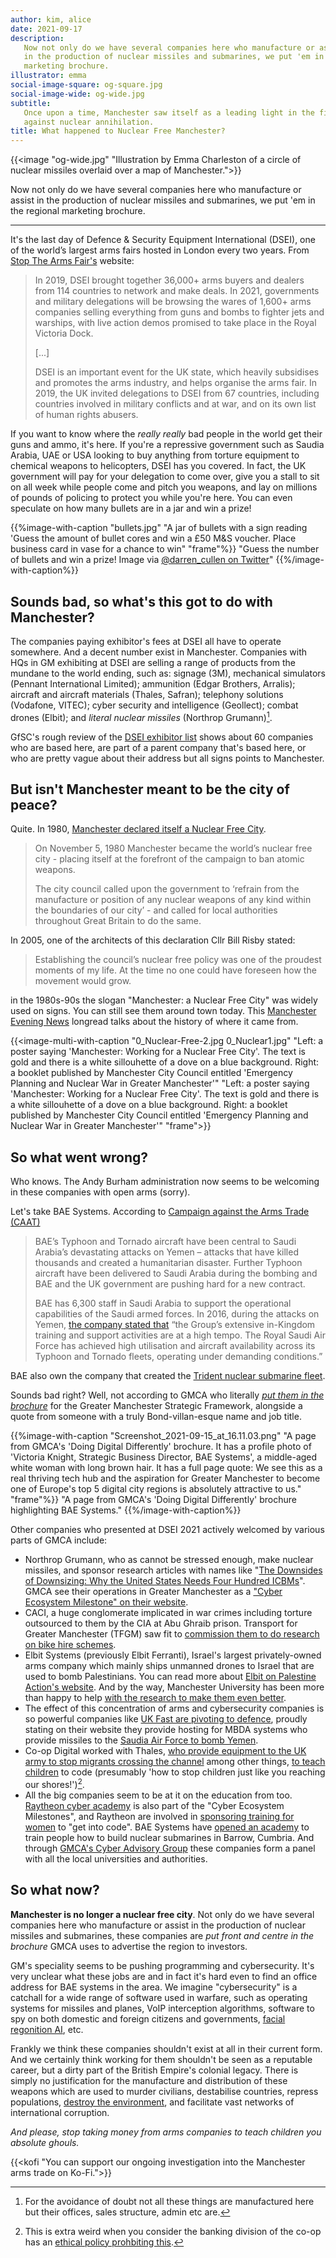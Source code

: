 ```yaml
---
author: kim, alice
date: 2021-09-17
description:
   Now not only do we have several companies here who manufacture or assist
   in the production of nuclear missiles and submarines, we put 'em in the regional
   marketing brochure.
illustrator: emma
social-image-square: og-square.jpg
social-image-wide: og-wide.jpg
subtitle:
   Once upon a time, Manchester saw itself as a leading light in the fight
   against nuclear annihilation.
title: What happened to Nuclear Free Manchester?
---
```


{{<image "og-wide.jpg" "Illustration by Emma Charleston of a circle of nuclear missiles overlaid over a map of Manchester.">}}

Now not only do we have several companies here who manufacture or assist in the production of nuclear missiles and submarines, we put 'em in the regional marketing brochure.

---

It's the last day of Defence & Security Equipment International (DSEI), one of the world’s largest arms fairs hosted in London every two years. From [Stop The Arms Fair's](https://www.stopthearmsfair.org.uk/) website:

> In 2019, DSEI brought together 36,000+ arms buyers and dealers from 114 countries to network and make deals. In 2021, governments and military delegations will be browsing the wares of 1,600+ arms companies selling everything from guns and bombs to fighter jets and warships, with live action demos promised to take place in the Royal Victoria Dock.
>
> [...]
>
> DSEI is an important event for the UK state, which heavily subsidises and promotes the arms industry, and helps organise the arms fair. In 2019, the UK invited delegations to DSEI from 67 countries, including countries involved in military conflicts and at war, and on its own list of human rights abusers.

If you want to know where the _really really_ bad people in the world get their guns and ammo, it's here. If you're a repressive government such as Saudia Arabia, UAE or USA looking to buy anything from torture equipment to chemical weapons to helicopters, DSEI has you covered. In fact, the UK government will pay for your delegation to come over, give you a stall to sit on all week while people come and pitch you weapons, and lay on millions of pounds of policing to protect you while you're here. You can even speculate on how many bullets are in a jar and win a prize!

{{%image-with-caption "bullets.jpg" "A jar of bullets with a sign reading 'Guess the amount of bullet cores and win a £50 M&S voucher. Place business card in vase for a chance to win" "frame"%}}
"Guess the number of bullets and win a prize! Image via [@darren_cullen on Twitter](https://mobile.twitter.com/darren_cullen/status/1436056720921567236)" 
{{%/image-with-caption%}}

## Sounds bad, so what's this got to do with Manchester?

The companies paying exhibitor's fees at DSEI all have to operate somewhere. And a decent number exist in Manchester. Companies with HQs in GM exhibiting at DSEI are selling a range of products from the mundane to the world ending, such as: signage (3M), mechanical simulators (Pennant International Limited); ammunition (Edgar Brothers, Arralis); aircraft and aircraft materials (Thales, Safran); telephony solutions (Vodafone, VITEC); cyber security and intelligence (Geollect); combat drones (Elbit); and _literal nuclear missiles_ (Northrop Grumann)[^clarification].

[^clarification]: For the avoidance of doubt not all these things are manufactured here but their offices, sales structure, admin etc are.

GfSC's rough review of the [DSEI exhibitor list](https://www.dsei.co.uk/2021-exhibitors) shows about 60 companies who are based here, are part of a parent company that's based here, or who are pretty vague about their address but all signs points to Manchester.

## But isn't Manchester meant to be the city of peace?

Quite. In 1980, [Manchester declared itself a Nuclear Free City](https://www.manchestereveningnews.co.uk/news/greater-manchester-news/truth-iconic-manchester-emblem-top-14925461).

> On November 5, 1980 Manchester became the world’s nuclear free city - placing itself at the forefront of the campaign to ban atomic weapons.
>
> The city council called upon the government to ‘refrain from the manufacture or position of any nuclear weapons of any kind within the boundaries of our city’ - and called for local authorities throughout Great Britain to do the same.

In 2005, one of the architects of this declaration Cllr Bill Risby stated:

> Establishing the council’s nuclear free policy was one of the proudest moments of my life. At the time no one could have foreseen how the movement would grow.

in the 1980s-90s the slogan "Manchester: a Nuclear Free City" was widely used on signs. You can still see them around town today. This [Manchester Evening News](https://www.manchestereveningnews.co.uk/news/greater-manchester-news/truth-iconic-manchester-emblem-top-14925461) longread talks about the history of where it came from.

{{<image-multi-with-caption "0_Nuclear-Free-2.jpg 0_Nuclear1.jpg" "Left: a poster saying 'Manchester: Working for a Nuclear Free City'. The text is gold and there is a white sillouhette of a dove on a blue background. Right: a booklet published by Manchester City Council entitled 'Emergency Planning and Nuclear War in Greater Manchester'" "Left: a poster saying 'Manchester: Working for a Nuclear Free City'. The text is gold and there is a white sillouhette of a dove on a blue background. Right: a booklet published by Manchester City Council entitled 'Emergency Planning and Nuclear War in Greater Manchester'" "frame">}}

## So what went wrong?

Who knows. The Andy Burham administration now seems to be welcoming in these companies with open arms (sorry).

Let's take BAE Systems. According to [Campaign against the Arms Trade (CAAT)](https://caat.org.uk/data/companies/bae-systems/)

> BAE’s Typhoon and Tornado aircraft have been central to Saudi Arabia’s devastating attacks on Yemen – attacks that have killed thousands and created a humanitarian disaster. Further Typhoon aircraft have been delivered to Saudi Arabia during the bombing and BAE and the UK government are pushing hard for a new contract.
>
> BAE has 6,300 staff in Saudi Arabia to support the operational capabilities of the Saudi armed forces. In 2016, during the attacks on Yemen, [the company stated that](http://investors.baesystems.com/~/media/Files/B/Bae-Systems-Investor-Relations-V3/PDFs/results-and-reports/results/2015/bae-2015-preliminary-results-statement.pdf) “the Group’s extensive in-Kingdom training and support activities are at a high tempo. The Royal Saudi Air Force has achieved high utilisation and aircraft availability across its Typhoon and Tornado fleets, operating under demanding conditions.”

BAE also own the company that created the [Trident nuclear submarine fleet](https://en.wikipedia.org/wiki/Vanguard-class_submarine).

Sounds bad right? Well, not according to GMCA who literally _[put them in the brochure](https://www.greatermanchester-ca.gov.uk/what-we-do/digital/)_ for the Greater Manchester Strategic Framework, alongside a quote from someone with a truly Bond-villan-esque name and job title.

{{%image-with-caption "Screenshot_2021-09-15_at_16.11.03.png" "A page from GMCA's 'Doing Digital Differently' brochure. It has a profile photo of 'Victoria Knight, Strategic Business Director, BAE Systems', a middle-aged white woman with long brown hair. It has a full page quote: We see this as a real thriving tech hub and the aspiration for Greater Manchester to become one of Europe's top 5 digital city regions is absolutely attractive to us." "frame"%}}
"A page from GMCA's 'Doing Digital Differently' brochure highlighting BAE Systems." 
{{%/image-with-caption%}}

Other companies who presented at DSEI 2021 actively welcomed by various parts of GMCA include:

-  Northrop Grumann, who as cannot be stressed enough, make nuclear missiles, and sponsor research articles with names like "[The Downsides of Downsizing: Why the United States Needs Four Hundred ICBMs](https://www.atlanticcouncil.org/wp-content/uploads/2021/03/Nuclear-Force-Sizing-IB-032621.pdf)". GMCA see their operations in Greater Manchester as a ["Cyber Ecosystem Milestone" on their website](https://www.greatermanchester-ca.gov.uk/what-we-do/digital/global-digital-influencer/greater-manchester-cyber-ecosystem/milestones-and-achievements/).
-  CACI, a huge conglomerate implicated in war crimes including torture outsourced to them by the CIA at Abu Ghraib prison. Transport for Greater Manchester (TFGM) saw fit to [commission them to do research on bike hire schemes](https://www.gmcc.org.uk/wp-content/uploads/2013/11/TfGM_Cycle_Hire_Study.pdf).
-  Elbit Systems (previously Elbit Ferranti), Israel's largest privately-owned arms company which mainly ships unmanned drones to Israel that are used to bomb Palestinians. You can read more about [Elbit on Palestine Action's website](https://palestineaction.org/stop-elbit/). And by the way, Manchester University has been more than happy to help [with the research to make them even better](http://www.labournet.net/other/1804/entangled.pdf).
-  The effect of this concentration of arms and cybersecurity companies is so powerful companies like [UK Fast are pivoting to defence](https://www.ukfast.co.uk/defence.html), proudly stating on their website they provide hosting for MBDA systems who provide missiles to the [Saudia Air Force to bomb Yemen](https://caat.org.uk/data/companies/mbda-bae-systems-airbus-leonardo).
-  Co-op Digital worked with Thales, [who provide equipment to the UK army to stop migrants crossing the channel](https://caat.org.uk/data/companies/thales/) among other things, [to teach children](https://digitalblog.coop.co.uk/2016/10/28/hack-manchester-junior/) to code (presumably 'how to stop children just like you reaching our shores!')[^coop].
-  All the big companies seem to be at it on the education from too. [Raytheon cyber academy](https://www.raytheon.com/en-gb/ourcompany/rps/cyber-academy) is also part of the "Cyber Ecosystem Milestones", and Raytheon are involved in [sponsoring training for women](https://girlswhocode.com/news/girls-who-code-announces-local-charity-board-of-directors-in-united-kingdom) to "get into code". BAE Systems have [opened an academy](https://caat.org.uk/news/disarming-our-schools/) to train people how to build nuclear submarines in Barrow, Cumbria. And through [GMCA's Cyber Advisory Group](https://www.greatermanchester-ca.gov.uk/what-we-do/digital/global-digital-influencer/greater-manchester-cyber-ecosystem/greater-manchester-cyber-security-advisory-group/) these companies form a panel with all the local universities and authorities.

[^coop]: This is extra weird when you consider the banking division of the co-op has an [ethical policy prohbiting this](https://www.co-operativebank.co.uk/assets/pdf/bank/values-and-ethics/ethical-policy.pdf).

## So what now?

**Manchester is no longer a nuclear free city**. Not only do we have several companies here who manufacture or assist in the production of nuclear missiles and submarines, these companies are _put front and centre in the brochure_ GMCA uses to advertise the region to investors.

GM's speciality seems to be pushing programming and cybersecurity. It's very unclear what these jobs are and in fact it's hard even to find an office address for BAE systems in the area. We imagine "cybersecurity" is a catchall for a wide range of software used in warfare, such as operating systems for missiles and planes, VoIP interception algorithms, software to spy on both domestic and foreign citizens and governments, [facial regonition AI](https://www.manchester.ac.uk/discover/news/ai-footstep-recognition-system-could-be-used-for-airport-security/), etc.

Frankly we think these companies shouldn't exist at all in their current form. And we certainly think working for them shouldn't be seen as a reputable career, but a dirty part of the British Empire's colonial legacy. There is simply no justification for the manufacture and distribution of these weapons which are used to murder civilians, destabilise countries, repress populations, [destroy the environment](https://rethinkingsecurity.org.uk/2021/04/22/militarism-and-the-climate-crisis/), and facilitate vast networks of international corruption.

_And please, stop taking money from arms companies to teach children you absolute ghouls._

{{<kofi "You can support our ongoing investigation into the Manchester arms trade on Ko-Fi.">}}

